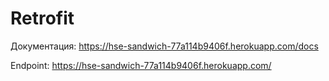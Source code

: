 # Retrofit


Документация: https://hse-sandwich-77a114b9406f.herokuapp.com/docs

Endpoint: https://hse-sandwich-77a114b9406f.herokuapp.com/

